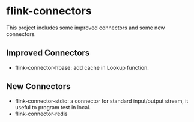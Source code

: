 # flink-connectors

This project includes some improved connectors and some new connectors.

## Improved Connectors

- flink-connector-hbase: add cache in Lookup function.

## New Connectors

- flink-connector-stdio: a connector for standard input/output stream, it useful to program test in local.
- flink-connector-redis
